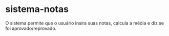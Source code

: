 # sistema-notas
O sistema permite que o usuário insira suas notas, calcula  a média e diz se foi aprovado/reprovado. 
